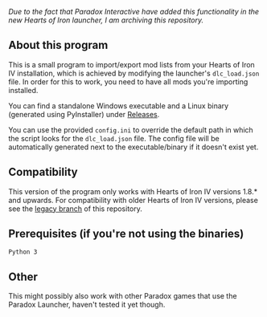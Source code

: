 _Due to the fact that Paradox Interactive have added this functionality in the new Hearts of Iron launcher, I am archiving this repository._

## About this program
This is a small program to import/export mod lists from your Hearts of Iron IV installation, which is achieved by modifying the launcher's ``dlc_load.json`` file.
In order for this to work, you need to have all mods you're importing installed.

You can find a standalone Windows executable and a Linux binary (generated using PyInstaller) under [Releases](https://github.com/das-kaesebrot/hoi4modloader/releases).

You can use the provided ``config.ini`` to override the default path in which the script looks for the ``dlc_load.json`` file.
The config file will be automatically generated next to the executable/binary if it doesn't exist yet.

## Compatibility
This version of the program only works with Hearts of Iron IV versions 1.8.* and upwards.
For compatibility with older Hearts of Iron IV versions, please see the [legacy branch](https://github.com/das-kaesebrot/hoi4modloader/tree/legacy) of this repository.

## Prerequisites (if you're not using the binaries)
``Python 3``

## Other
This might possibly also work with other Paradox games that use the Paradox Launcher, haven't tested it yet though.